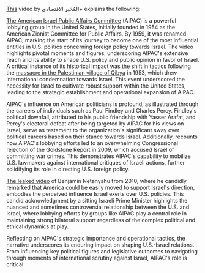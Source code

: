 [This](https://www.youtube.com/watch?v=1jLSPnPfJRE) video by المُخبر الاقتصادي+ explains the following:

[The American Israel Public Affairs Committee](https://en.wikipedia.org/wiki/AIPAC) (AIPAC) is a powerful lobbying group in the United States, initially founded in 1954 as the American Zionist Committee for Public Affairs. By 1959, it was renamed AIPAC, marking the start of its journey to become one of the most influential entities in U.S. politics concerning foreign policy towards Israel. The video highlights pivotal moments and figures, underscoring AIPAC's extensive reach and its ability to shape U.S. policy and public opinion in favor of Israel. A critical instance of its historical impact was the shift in tactics following the [massacre in the Palestinian village of Qibya](https://en.wikipedia.org/wiki/Qibya_massacre) in 1953, which drew international condemnation towards Israel. This event underscored the necessity for Israel to cultivate robust support within the United States, leading to the strategic establishment and operational expansion of AIPAC.

AIPAC's influence on American politicians is profound, as illustrated through the careers of individuals such as Paul Findley and Charles Percy. Findley's political downfall, attributed to his public friendship with Yasser Arafat, and Percy's electoral defeat after being targeted by AIPAC for his views on Israel, serve as testament to the organization's significant sway over political careers based on their stance towards Israel. Additionally, recounts how AIPAC's lobbying efforts led to an overwhelming Congressional rejection of the Goldstone Report in 2009, which accused Israel of committing war crimes. This demonstrates AIPAC's capability to mobilize U.S. lawmakers against international critiques of Israeli actions, further solidifying its role in directing U.S. foreign policy.

[The leaked video](https://youtu.be/mvqCWvi-nFo?si=mOscPMxMxUDjZXZU&t=59) of Benjamin Netanyahu from 2010, where he candidly remarked that America could be easily moved to support Israel's direction, embodies the perceived influence Israel exerts over U.S. policies. This candid acknowledgment by a sitting Israeli Prime Minister highlights the nuanced and sometimes controversial relationship between the U.S. and Israel, where lobbying efforts by groups like AIPAC play a central role in maintaining strong bilateral support regardless of the complex political and ethical dynamics at play.

Reflecting on AIPAC's strategic importance and operational tactics, the narrative underscores its enduring impact on shaping U.S.-Israel relations. From influencing key political figures and legislative outcomes to navigating through moments of international scrutiny against Israel, AIPAC's role is critical.
